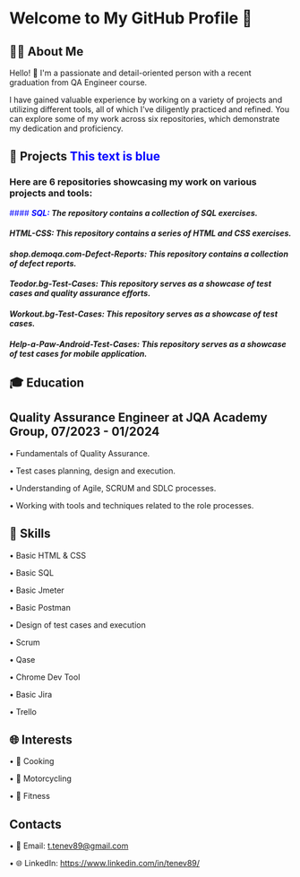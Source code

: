 # Welcome to My GitHub Profile 👋


## 👨‍💻 About Me

Hello! 👋 I'm a passionate and detail-oriented person with a recent graduation from QA Engineer course.

I have gained valuable experience by working on a variety of projects and utilizing different tools, all of which I've diligently practiced and refined. You can explore some of my work across six repositories, which demonstrate my dedication and proficiency.


## 💼 Projects   <span style="color:blue">This text is blue</span>

### Here are 6 repositories showcasing my work on various projects and tools:

 <span style="color:blue">#### **_SQL:</span>  The repository contains a collection of SQL exercises._**

#### **_HTML-CSS: This repository contains a series of HTML and CSS exercises._**

#### **_shop.demoqa.com-Defect-Reports: This repository contains a collection of defect reports._**

#### **_Teodor.bg-Test-Cases: This repository serves as a showcase of test cases and quality assurance efforts._**

#### **_Workout.bg-Test-Cases: This repository serves as a showcase of test cases._**

#### **_Help-a-Paw-Android-Test-Cases: This repository serves as a showcase of test cases for mobile application._**

## 🎓 Education

## Quality Assurance Engineer at JQA Academy Group, 07/2023 - 01/2024

• Fundamentals of Quality Assurance.

• Test cases planning, design and execution.

• Understanding of Agile, SCRUM and SDLC processes.

• Working with tools and techniques related to the role processes.


## 🚀 Skills

• Basic HTML & CSS

• Basic SQL

• Basic Jmeter

• Basic Postman

• Design of test cases and execution

• Scrum

• Qase

• Chrome Dev Tool

• Basic Jira

• Trello

## 🌐 Interests

• 🍳 Cooking

• 🚴 Motorcycling

• 💪 Fitness

## Contacts

• 📧 Email: t.tenev89@gmail.com

• 🌐 LinkedIn: https://www.linkedin.com/in/tenev89/








